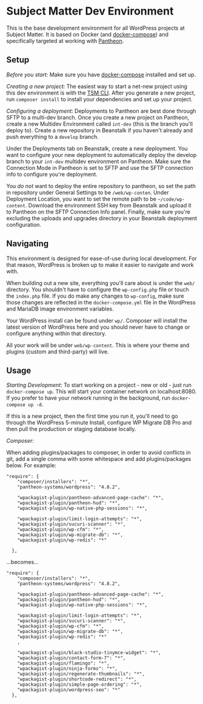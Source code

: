 # Subject Matter Dev Environment

This is the base development environment for all WordPress projects at Subject Matter. It is based on Docker (and [docker-compose](https://docs.docker.com/compose/)) and specifically targeted at working with [Pantheon](https://pantheon.io/).

## Setup

*Before you start:*
Make sure you have [docker-compose](https:docs.docker.com/compose/) installed and set up.

*Creating a new project:*
The easiest way to start a net-new project using this dev environment is with the [TSM CLI](https://www.npmjs.com/package/@subjectmatter/tsm-cli). After you generate a new project, run `composer install` to install your dependencies and set up your project.

*Configuring a deployment:*
Deployments to Pantheon are best done through SFTP to a multi-dev branch. Once you create a new project on Pantheon, create a new Multidev Environment called `int-dev` (this is the branch you'll deploy to). Create a new repository in Beanstalk if you haven't already and push everything to a `develop` branch.

Under the Deployments tab on Beanstalk, create a new deployment. You want to configure your new deployment to automatically deploy the develop branch to your `int-dev` multidev environment on Pantheon. Make sure the Connection Mode in Pantheon is set to SFTP and use the SFTP connection info to configure you're deployment.

You *do not* want to deploy the entire repository to pantheon, so set the path in repository under General Settings to be `/web/wp-conten`. Under Deployment Location, you want to set the remote path to be `~/code/wp-content`. Download the environment SSH key from Beanstalk and upload it to Pantheon on the SFTP Connection Info panel. Finally, make sure you're excluding the uploads and upgrades directory in your Beanstalk deployment configuration.

## Navigating
This environment is designed for ease-of-use during local development. For that reason, WordPress is broken up to make it easier to navigate and work with.

When building out a new site, everything you'll care about is under the `web/` directory. You shouldn't have to configure the `wp-config.php` file or touch the `index.php` file. If you do make any changes to `wp-config`, make sure those changes are reflected in the `docker-compose.yml` file in the WordPress and MariaDB image environment variables.

Your WordPress install can be found under `wp/`. Composer will install the latest version of WordPress here and you should never have to change or configure anything within that directory.

All your work will be under `web/wp-content`. This is where your theme and plugins (custom and third-party) will live.

## Usage

*Starting Development:*
To start working on a project - new or old - just run `docker-compose up`. This will start your container network on localhost:8080. If you prefer to have your network running in the background, run `docker-compose up -d`.

If this is a new project, then the first time you run it, you'll need to go through the WordPress 5-minute Install, configure WP Migrate DB Pro and then pull the production or staging database locally.

*Composer:*

When adding plugins/packages to composer, in order to avoid conflicts in git, add a single comma with some whitespace and add plugins/packages below. For example:

```
"require": {
    "composer/installers": "*",
    "pantheon-systems/wordpress": "4.8.2",

    "wpackagist-plugin/pantheon-advanced-page-cache": "*",
    "wpackagist-plugin/pantheon-hud": "*",
    "wpackagist-plugin/wp-native-php-sessions": "*",

    "wpackagist-plugin/limit-login-attempts": "*",
    "wpackagist-plugin/sucuri-scanner": "*",
    "wpackagist-plugin/wp-cfm": "*",
    "wpackagist-plugin/wp-migrate-db": "*",
    "wpackagist-plugin/wp-redis": "*"

  },
```

...becomes...

```
"require": {
    "composer/installers": "*",
    "pantheon-systems/wordpress": "4.8.2",

    "wpackagist-plugin/pantheon-advanced-page-cache": "*",
    "wpackagist-plugin/pantheon-hud": "*",
    "wpackagist-plugin/wp-native-php-sessions": "*",

    "wpackagist-plugin/limit-login-attempts": "*",
    "wpackagist-plugin/sucuri-scanner": "*",
    "wpackagist-plugin/wp-cfm": "*",
    "wpackagist-plugin/wp-migrate-db": "*",
    "wpackagist-plugin/wp-redis": "*"
    ,

    "wpackagist-plugin/black-studio-tinymce-widget": "*",
    "wpackagist-plugin/contact-form-7": "*",
    "wpackagist-plugin/flamingo": "*",
    "wpackagist-plugin/ninja-forms": "*",
    "wpackagist-plugin/regenerate-thumbnails": "*",
    "wpackagist-plugin/shortcode-redirect": "*",
    "wpackagist-plugin/simple-page-ordering": "*",
    "wpackagist-plugin/wordpress-seo": "*"
  },
```
